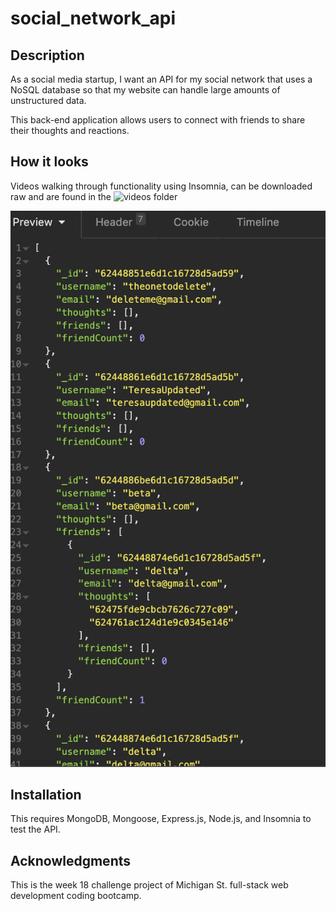 # social_network_api

## Description
As a social media startup, I want an API for my social network that uses a NoSQL database so that my website can handle large amounts of unstructured data.

This back-end application allows users to connect with friends to share their thoughts and reactions.

## How it looks
Videos walking through functionality using Insomnia, can be downloaded raw and are found in the ![videos folder](https://github.com/sper0054/social_network_api/tree/main/videos)

![ScreenShot](https://github.com/sper0054/social_network_api/blob/main/insomnia%20snapshot.png)

## Installation <a name="installation"></a>
This requires MongoDB, Mongoose, Express.js, Node.js, and Insomnia to test the API.

## Acknowledgments
This is the week 18 challenge project of Michigan St. full-stack web development coding bootcamp.

